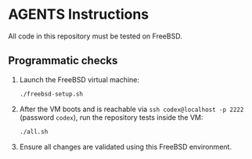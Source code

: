 # AGENTS Instructions

All code in this repository must be tested on FreeBSD.

## Programmatic checks

1. Launch the FreeBSD virtual machine:
   ```sh
   ./freebsd-setup.sh
   ```
2. After the VM boots and is reachable via `ssh codex@localhost -p 2222` (password `codex`), run the repository tests inside the VM:
   ```sh
   ./all.sh
   ```
3. Ensure all changes are validated using this FreeBSD environment.

